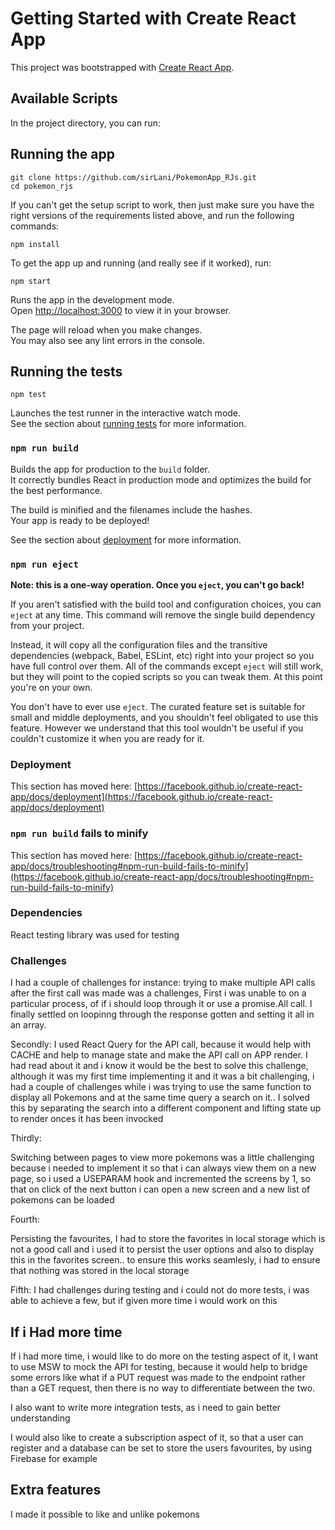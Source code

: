 # Getting Started with Create React App

This project was bootstrapped with [Create React App](https://github.com/facebook/create-react-app).

## Available Scripts

In the project directory, you can run:

## Running the app

```
git clone https://github.com/sirLani/PokemonApp_RJs.git
cd pokemon_rjs
```

If you can't get the setup script to work, then just make sure you have the
right versions of the requirements listed above, and run the following commands:

```
npm install

```

To get the app up and running (and really see if it worked), run:

```shell
npm start
```

Runs the app in the development mode.\
Open [http://localhost:3000](http://localhost:3000) to view it in your browser.

The page will reload when you make changes.\
You may also see any lint errors in the console.

## Running the tests

```shell
npm test
```

Launches the test runner in the interactive watch mode.\
See the section about [running tests](https://facebook.github.io/create-react-app/docs/running-tests) for more information.

### `npm run build`

Builds the app for production to the `build` folder.\
It correctly bundles React in production mode and optimizes the build for the best performance.

The build is minified and the filenames include the hashes.\
Your app is ready to be deployed!

See the section about [deployment](https://facebook.github.io/create-react-app/docs/deployment) for more information.

### `npm run eject`

**Note: this is a one-way operation. Once you `eject`, you can't go back!**

If you aren't satisfied with the build tool and configuration choices, you can `eject` at any time. This command will remove the single build dependency from your project.

Instead, it will copy all the configuration files and the transitive dependencies (webpack, Babel, ESLint, etc) right into your project so you have full control over them. All of the commands except `eject` will still work, but they will point to the copied scripts so you can tweak them. At this point you're on your own.

You don't have to ever use `eject`. The curated feature set is suitable for small and middle deployments, and you shouldn't feel obligated to use this feature. However we understand that this tool wouldn't be useful if you couldn't customize it when you are ready for it.

### Deployment

This section has moved here: [https://facebook.github.io/create-react-app/docs/deployment](https://facebook.github.io/create-react-app/docs/deployment)

### `npm run build` fails to minify

This section has moved here: [https://facebook.github.io/create-react-app/docs/troubleshooting#npm-run-build-fails-to-minify](https://facebook.github.io/create-react-app/docs/troubleshooting#npm-run-build-fails-to-minify)

### Dependencies

React testing library was used for testing

### Challenges

I had a couple of challenges for instance:
trying to make multiple API calls after the first call was made was a challenges, First i was unable to on a particular process, of if i should loop through it or use a promise.All call. I finally settled on loopinng through the response gotten and setting it all in an array.

Secondly: I used React Query for the API call, because it would help with CACHE and help to manage state and make the API call on APP render. I had read about it and i know it would be the best to solve this challenge, although it was my first time implementing it and it was a bit challenging, i had a couple of challenges while i was trying to use the same function to display all Pokemons and at the same time query a search on it.. I solved this by separating the search into a different component and lifting state up to render onces it has been invocked

Thirdly:

Switching between pages to view more pokemons was a little challenging because i needed to implement it so that i can always view them on a new page, so i used a USEPARAM hook and incremented the screens by 1, so that on click of the next button i can open a new screen and a new list of pokemons can be loaded

Fourth:

Persisting the favourites, I had to store the favorites in local storage which is not a good call and i used it to persist the user options and also to display this in the favorites screen.. to ensure this works seamlesly, i had to ensure that nothing was stored in the local storage

Fifth: I had challenges during testing and i could not do more tests, i was able to achieve a few, but if given more time i would work on this

## If i Had more time

If i had more time, i would like to do more on the testing aspect of it, I want to use MSW to mock the API for testing, because it would help to bridge some errors like what if a PUT request was made to the endpoint rather than a GET request, then there is no way to differentiate between the two.

I also want to write more integration tests, as i need to gain better understanding

I would also like to create a subscription aspect of it, so that a user can register and a database can be set to store the users favourites, by using Firebase for example

## Extra features

I made it possible to like and unlike pokemons
